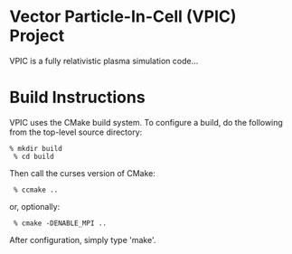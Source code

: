 # Vector Particle-In-Cell (VPIC) Project

VPIC is a fully relativistic plasma simulation code...

# Build Instructions

VPIC uses the CMake build system.  To configure a build, do the following from
the top-level source directory:

    % mkdir build
	 % cd build

Then call the curses version of CMake:

	 % ccmake ..

or, optionally:

	 % cmake -DENABLE_MPI ..

After configuration, simply type 'make'.
